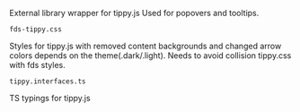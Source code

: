 External library wrapper for tippy.js
Used for popovers and tooltips.

`fds-tippy.css`

Styles for tippy.js with removed content backgrounds
and changed arrow colors depends on the theme(.dark/.light).
Needs to avoid collision tippy.css with fds styles.

`tippy.interfaces.ts`

TS typings for tippy.js
